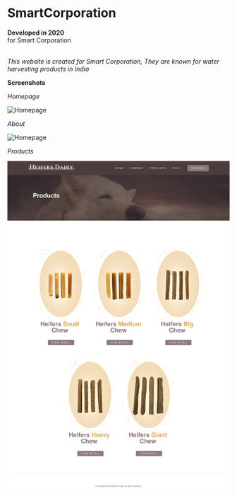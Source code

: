# SmartCorporation

**Developed in 2020** <br />
for Smart Corporation <br /><br />

*This website is created for Smart Corporation, They are known for water harvesting products in India*<br />

**Screenshots**

_Homepage_<br />

![Homepage](https://github.com/sahilachhava/HeifersDairy/blob/main/screenshots/Home.png)<br />

_About_<br />

![Homepage](https://github.com/sahilachhava/HeifersDairy/blob/main/screenshots/About.png)<br />

_Products_<br />

![Homepage](https://github.com/sahilachhava/HeifersDairy/blob/main/screenshots/Products.png)<br />
